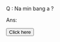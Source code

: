 <html>
<head>
<script type="text/javascript">

function myFunc()
{
var a = "biakmuan";
alert("Ans : " + a );
getElemntById("showName").innerHTML("My name is" + a);
}

</script>
</head>
<body>

<p>Q : Na min bang a ?</p>
<p>Ans: <span id="showName"></span></p>
<!-- Browser a aki et chiang a Ans zom chet a span id koihsom ka hi-->

<form>
<input type="Button" value="Click here" onclick="myFunc();" />
</form>
</body>
</html>
